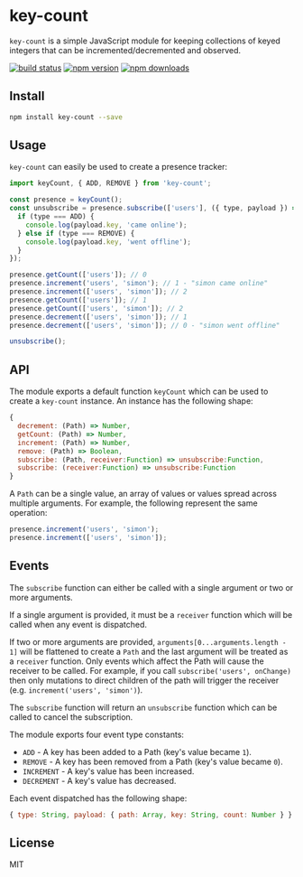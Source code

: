 # key-count

`key-count` is a simple JavaScript module for keeping collections of keyed integers that can be incremented/decremented and observed.

[![build status](https://img.shields.io/travis/simonify/key-count/master.svg)](https://travis-ci.org/simonify/key-count)
[![npm version](https://img.shields.io/npm/v/key-count.svg)](https://www.npmjs.com/package/key-count)
[![npm downloads](https://img.shields.io/npm/dm/key-count.svg)](https://www.npmjs.com/package/key-count)

## Install
```bash
npm install key-count --save
```

## Usage
`key-count` can easily be used to create a presence tracker:

```js
import keyCount, { ADD, REMOVE } from 'key-count';

const presence = keyCount();
const unsubscribe = presence.subscribe(['users'], ({ type, payload }) => {
  if (type === ADD) {
    console.log(payload.key, 'came online');
  } else if (type === REMOVE) {
    console.log(payload.key, 'went offline');
  }
});

presence.getCount(['users']); // 0
presence.increment('users', 'simon'); // 1 - "simon came online"
presence.increment(['users', 'simon']); // 2
presence.getCount(['users']); // 1
presence.getCount(['users', 'simon']); // 2
presence.decrement(['users', 'simon']); // 1
presence.decrement(['users', 'simon']); // 0 - "simon went offline"

unsubscribe();
```

## API

The module exports a default function `keyCount` which can be used to create a `key-count` instance. An instance has the following shape:

```js
{
  decrement: (Path) => Number,
  getCount: (Path) => Number,
  increment: (Path) => Number,
  remove: (Path) => Boolean,
  subscribe: (Path, receiver:Function) => unsubscribe:Function,
  subscribe: (receiver:Function) => unsubscribe:Function
}
```

A `Path` can be a single value, an array of values or values spread across multiple arguments. For example, the following represent the same operation:

```js
presence.increment('users', 'simon');
presence.increment(['users', 'simon']);
```

## Events

The `subscribe` function can either be called with a single argument or two or more arguments.

If a single argument is provided, it must be a `receiver` function which will be called when any event is dispatched.

If two or more arguments are provided, `arguments[0...arguments.length - 1]` will be flattened to create a `Path` and the last argument will be treated as a `receiver` function. Only events which affect the Path will cause the receiver to be called. For example, if you call `subscribe('users', onChange)` then only mutations to direct children of the path will trigger the receiver (e.g. `increment('users', 'simon')`).

The `subscribe` function will return an `unsubscribe` function which can be called to cancel the subscription.

The module exports four event type constants:

* `ADD` - A key has been added to a Path (key's value became `1`).
* `REMOVE` - A key has been removed from a Path (key's value became `0`).
* `INCREMENT` - A key's value has been increased.
* `DECREMENT` - A key's value has decreased.

Each event dispatched has the following shape:
```js
{ type: String, payload: { path: Array, key: String, count: Number } }
```

## License

MIT

